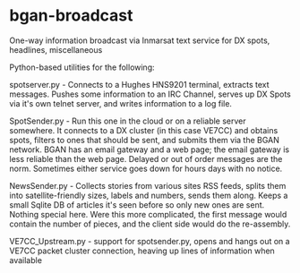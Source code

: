 # bgan-broadcast
One-way information broadcast via Inmarsat text service for DX spots, headlines, miscellaneous

Python-based utilities for the following:

spotserver.py - Connects to a Hughes HNS9201 terminal, extracts text messages. Pushes some information to an IRC Channel, serves up DX Spots via it's own telnet server, and writes information to a log file.

SpotSender.py - Run this one in the cloud or on a reliable server somewhere. It connects to a DX cluster (in this case VE7CC) and obtains spots, filters to ones that should be sent, and submits them via the BGAN network. BGAN has an email gateway and a web page; the email gateway is less reliable than the web page. Delayed or out of order messages are the norm. Sometimes either service goes down for hours days with no notice.

NewsSender.py - Collects stories from various sites RSS feeds, splits them into satellite-friendly sizes, labels and numbers, sends them along. Keeps a small Sqlite DB of articles it's seen before so only new ones are sent. Nothing special here. Were this more complicated, the first message would contain the number of pieces, and the client side would do the re-assembly.  

VE7CC_Upstream.py - support for spotsender.py, opens and hangs out on a VE7CC packet cluster connection, heaving up lines of information when available

